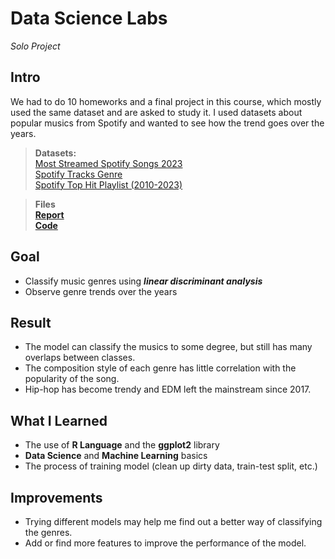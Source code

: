# Data Science Labs
*Solo Project*
## Intro
We had to do 10 homeworks and a final project in this course, which mostly used the same dataset and are asked to study it. I used datasets about popular musics from Spotify and wanted to see how the trend goes over the years.  

>**Datasets:**  
[Most Streamed Spotify Songs 2023](https://www.kaggle.com/datasets/rajatsurana979/most-streamed-spotify-songs-2023)  
[Spotify Tracks Genre](https://www.kaggle.com/datasets/thedevastator/spotify-tracks-genre-dataset)  
[Spotify Top Hit Playlist (2010-2023)](https://www.kaggle.com/datasets/josephinelsy/spotify-top-hit-playlist-2010-2022)  

>**Files**  
[**Report**](https://github.com/Mars-1114/cs-portfolio/blob/main/2023%20Autumn%20-%20Data%20Science%20Labs/111550037_嚴偉哲_final.pdf)  
[**Code**](https://github.com/Mars-1114/cs-portfolio/tree/main/2023%20Autumn%20-%20Data%20Science%20Labs/Homeworks)

## Goal
- Classify music genres using ***linear discriminant analysis***
- Observe genre trends over the years

## Result
- The model can classify the musics to some degree, but still has many overlaps between classes.
- The composition style of each genre has little correlation with the popularity of the song.
- Hip-hop has become trendy and EDM left the mainstream since 2017.

## What I Learned
- The use of **R Language** and the **ggplot2** library
- **Data Science** and **Machine Learning** basics
- The process of training model (clean up dirty data, train-test split, etc.)

## Improvements
- Trying different models may help me find out a better way of classifying the genres.
- Add or find more features to improve the performance of the model. 